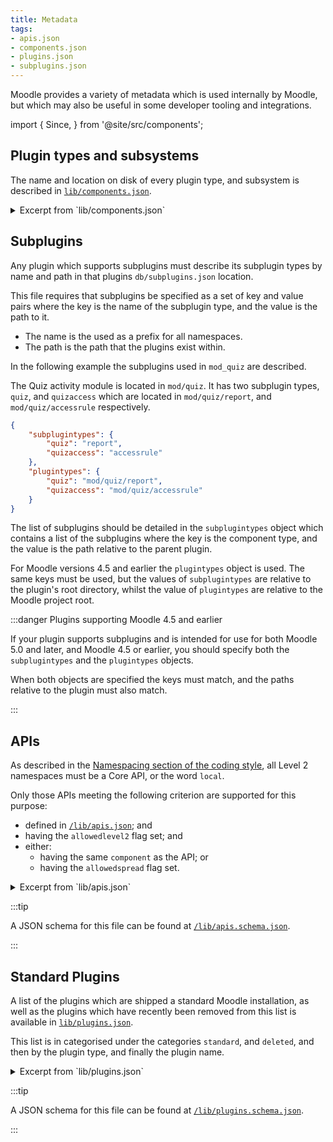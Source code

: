 ```yaml
---
title: Metadata
tags:
- apis.json
- components.json
- plugins.json
- subplugins.json
---
```


Moodle provides a variety of metadata which is used internally by Moodle, but which may also be useful in some developer tooling and integrations.

import {
    Since,
} from '@site/src/components';

## Plugin types and subsystems

The name and location on disk of every plugin type, and subsystem is described in [`lib/components.json`](https://github.com/moodle/moodle/blob/main/lib/components.json).

<details>
    <summary>Excerpt from `lib/components.json`</summary>

```json
{
    "plugintypes": {
        "antivirus": "lib/antivirus",
        "availability": "availability/condition",
        "qtype": "question/type",
        "mod": "mod",
        // ...
    },
    "subsystems": {
        "access": null,
        "admin": "admin",
        // ...
    }
}
```

</details>

## Subplugins

Any plugin which supports subplugins must describe its subplugin types by name and path in that plugins `db/subplugins.json` location.

This file requires that subplugins be specified as a set of key and value pairs where the key is the name of the subplugin type, and the value is the path to it.

- The name is the used as a prefix for all namespaces.
- The path is the path that the plugins exist within.

In the following example the subplugins used in `mod_quiz` are described.

The Quiz activity module is located in `mod/quiz`. It has two subplugin types, `quiz`, and `quizaccess` which are located in `mod/quiz/report`, and `mod/quiz/accessrule` respectively.

```json title="mod/quiz/db/subplugins.json"
{
    "subplugintypes": {
        "quiz": "report",
        "quizaccess": "accessrule"
    },
    "plugintypes": {
        "quiz": "mod/quiz/report",
        "quizaccess": "mod/quiz/accessrule"
    }
}
```

<Since version="5.0" issueNumber="MDL-83705" />

The list of subplugins should be detailed in the `subplugintypes` object which contains a list of the subplugins where the key is the component type, and the value is the path relative to the parent plugin.

For Moodle versions 4.5 and earlier the `plugintypes` object is used. The same keys must be used, but the values of `subplugintypes` are relative to the plugin's root directory, whilst the value of `plugintypes` are relative to the Moodle project root.

:::danger Plugins supporting Moodle 4.5 and earlier

If your plugin supports subplugins and is intended for use for both Moodle 5.0 and later, and Moodle 4.5 or earlier, you should specify both the `subplugintypes` and the `plugintypes` objects.

When both objects are specified the keys must match, and the paths relative to the plugin must also match.

:::

## APIs

<Since version="4.2" issueNumber="MDL-71096" />

As described in the [Namespacing section of the coding style](../../policies/codingstyle/index.md#rules-for-level2), all Level 2 namespaces must be a Core API, or the word `local`.

Only those APIs meeting the following criterion are supported for this purpose:

- defined in [`/lib/apis.json`](https://github.com/moodle/moodle/blob/main/lib/apis.json); and
- having the `allowedlevel2` flag set; and
- either:
  - having the same `component` as the API; or
  - having the `allowedspread` flag set.

<details>
    <summary>Excerpt from `lib/apis.json`</summary>

```json
{
    "access": {
        "component": "core_access",
        "allowedlevel2": true,
        "allowedspread": false
    },
    "admin": {
        "component": "core_admin",
        "allowedlevel2": false,
        "allowedspread": false
    },
    "adminpresets": {
        "component": "core_adminpresets",
        "allowedlevel2": true,
        "allowedspread": false
    },
    "analytics": {
        "component": "core_analytics",
        "allowedlevel2": true,
        "allowedspread": true
    },
    // ...
}
```

</details>

:::tip

A JSON schema for this file can be found at [`/lib/apis.schema.json`](https://github.com/moodle/moodle/blob/main/lib/apis.schema.json).

:::

## Standard Plugins

<Since version="4.4" issueNumber="MDL-81084" />

A list of the plugins which are shipped a standard Moodle installation, as well as the plugins which have recently been removed from this list is available in [`lib/plugins.json`](https://github.com/moodle/moodle/blob/main/lib/plugins.json).

This list is in categorised under the categories `standard`, and `deleted`, and then by the plugin type, and finally the plugin name.

<details>
    <summary>Excerpt from `lib/plugins.json`</summary>

```json
{
    "standard": {
        "antivirus": [
            "clamav"
        ],
        "assignfeedback": [
            "comments",
            "editpdf",
            "file",
            "offline"
        ],
        "assignsubmission": [
            "comments",
            "file",
            "onlinetext"
        ],
        // ...
    },
    "deleted": {
        "assignment": [
            "offline",
            "online",
            "upload",
            "uploadsingle"
        ],
        "auth": [
            "fc",
            "imap",
            "nntp",
            "pam",
            "pop3",
            "radius"
        ],
        // ...
    }
}
```

</details>

:::tip

A JSON schema for this file can be found at [`/lib/plugins.schema.json`](https://github.com/moodle/moodle/blob/main/lib/plugins.schema.json).

:::
